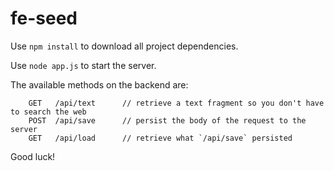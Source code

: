 # fe-seed

Use `npm install` to download all project dependencies.

Use `node app.js` to start the server.

The available methods on the backend are:
```
    GET   /api/text      // retrieve a text fragment so you don't have to search the web
    POST  /api/save      // persist the body of the request to the server
    GET   /api/load      // retrieve what `/api/save` persisted

```

Good luck!

